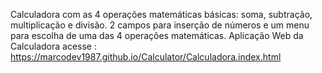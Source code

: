 
Calculadora com as 4 operações matemáticas básicas: soma, subtração, multiplicação e divisão. 
2 campos para inserção de números e um menu para escolha de uma das 4 operações matemáticas.
Aplicação Web da Calculadora acesse : https://marcodev1987.github.io/Calculator/Calculadora.index.html